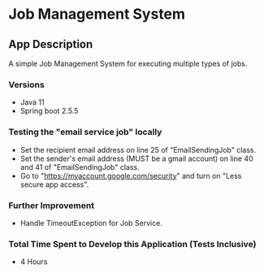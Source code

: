 # Job Management System

## App Description
A simple Job Management System for executing multiple types of jobs.

### Versions
- Java 11
- Spring boot 2.5.5

### Testing the "email service job" locally
- Set the recipient email address on line 25 of "EmailSendingJob" class.
- Set the sender's email address (MUST be a gmail account) on line 40 and 41 of "EmailSendingJob" class.
- Go to "https://myaccount.google.com/security" and turn on "Less secure app access".

### Further Improvement
- Handle TimeoutException for Job Service.

### Total Time Spent to Develop this Application (Tests Inclusive)
- 4 Hours
